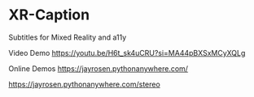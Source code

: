 # XR-Caption
Subtitles for Mixed Reality and a11y

Video Demo
https://youtu.be/H6t_sk4uCRU?si=MA44pBXSxMCyXQLg

Online Demos
https://jayrosen.pythonanywhere.com/

https://jayrosen.pythonanywhere.com/stereo
